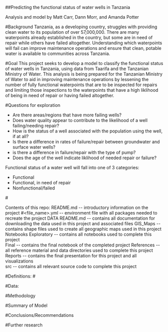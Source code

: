 ##Predicting the functional status of water wells in Tanzania

Analysis and model by Matt Carr, Dann Morr, and Amanda Potter

#Background
Tanzania, as a developing country, struggles with providing clean water to its population of over 57,000,000. There are many waterpoints already established in the country, but some are in need of repair while others have failed altogether.  Understanding which waterpoints will fail can improve maintenance operations and ensure that clean, potable water is available to communities across Tanzania.

#Goal
This project seeks to develop a model to classify the functional status of water wells in Tanzania, using data from Taarifa and the Tanzanian Ministry of Water.  This analysis is being prepared for the Tanzanian Ministry of Water to aid in improving maintenance operations by lessening the number of fully functional waterpoints that are to be inspected for repairs and limiting those inspections to the waterpoints that have a high liklihood of being in need of repair or having failed altogether.  

#Questions for exploration 
- Are there areas/regions that have more failing wells?
- Does water quality appear to contribute to the likelihood of a well failing/needing repair?
- How is the status of a well associated with the population using the well, if at all?
- Is there a difference in rates of failure/repair between groundwater and surface water wells?
- is there a difference in failure/repair with the type of pump?
- Does the age of the well indicate liklihood of needed repair or failure?


Functional status of a water well will fall into one of 3 categories: 
- Functional 
- Functional, in need of repair
- Nonfunctional/failed

#<additional introductory information to be added prior to final repo publication>
    
Contents of this repo:
    README.md -- introductory information on the project
    #<file_name>.yml -- environment file with all packages needed to recreate the project
    DATA
        README.md -- contains all documentation for downloading the data used in this project and associated files
        GIS_Maps -- contains shape files used to create all geographic maps used in this project
    Notebooks
        Exploratory -- contains all notebooks used to complete this project     
        Final -- contains the final notebook of the completed project
        References -- all reference material and data directories used to complete this project
        Reports -- contains the final presentation for this project and all visualizations             
        src -- contains all relevant source code to complete this project
    
#Definitions:
#<insert relevant definitions prior to final repo publication>
    
#Data:
    
#Methodology
    
#Summary of Model 
    
#Conclusions/Recommendations
    
#Further research 
    
    
        
        

